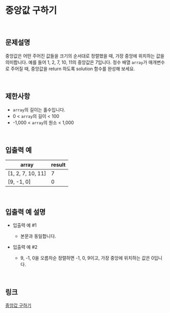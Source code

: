 # 중앙값 구하기

<br>

## 문제설명
중앙값은 어떤 주어진 값들을 크기의 순서대로 정렬했을 때, 가장 중앙에 위치하는 값을 의미합니다. 예를 들어 1, 2, 7, 10, 11의 중앙값은 7입니다. 정수 배열 `array`가 매개변수로 주어질 때, 중앙값을 return 하도록 solution 함수를 완성해 보세요.

<br>

## 제한사항
- `array`의 길이는 홀수입니다.
- 0 < `array`의 길이 < 100
- -1,000 < `array`의 원소 < 1,000

<br>

## 입출력 예
| array | result |
|---|---|
| [1, 2, 7, 10, 11] | 7 |
| [9, -1, 0] | 0 |

<br>

## 입출력 예 설명
- 입출력 예 #1
    - 본문과 동일합니다.

- 입출력 예 #2
    - 9, -1, 0을 오름차순 정렬하면 -1, 0, 9이고, 가장 중앙에 위치하는 값은 0입니다.

<br>

## 링크
[중앙값 구하기](https://school.programmers.co.kr/learn/courses/30/lessons/120811)
